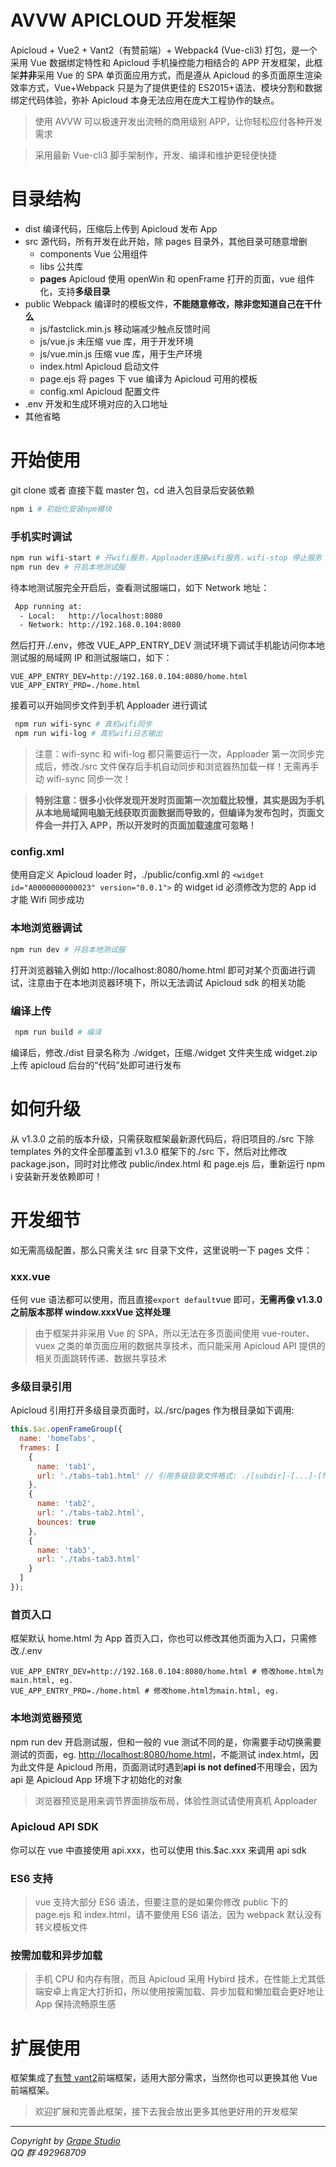 # AVVW APICLOUD 开发框架

Apicloud + Vue2 + Vant2（有赞前端）+ Webpack4 (Vue-cli3) 打包，是一个采用 Vue 数据绑定特性和 Apicloud 手机操控能力相结合的 APP 开发框架，此框架**并非**采用 Vue 的 SPA 单页面应用方式，而是遵从 Apicloud 的多页面原生渲染效率方式，Vue+Webpack 只是为了提供更佳的 ES2015+语法、模块分割和数据绑定代码体验，弥补 Apicloud 本身无法应用在庞大工程协作的缺点。

> 使用 AVVW 可以极速开发出流畅的商用级别 APP，让你轻松应付各种开发需求

> 采用最新 Vue-cli3 脚手架制作，开发、编译和维护更轻便快捷

# 目录结构

- dist 编译代码，压缩后上传到 Apicloud 发布 App
- src 源代码，所有开发在此开始，除 pages 目录外，其他目录可随意增删
  - components Vue 公用组件
  - libs 公共库
  - **pages** Apicloud 使用 openWin 和 openFrame 打开的页面，vue 组件化，支持**多级目录**
- public Webpack 编译时的模板文件，**不能随意修改，除非您知道自己在干什么**
  - js/fastclick.min.js 移动端减少触点反馈时间
  - js/vue.js 未压缩 vue 库，用于开发环境
  - js/vue.min.js 压缩 vue 库，用于生产环境
  - index.html Apicloud 启动文件
  - page.ejs 将 pages 下 vue 编译为 Apicloud 可用的模板
  - config.xml Apicloud 配置文件
- .env 开发和生成环境对应的入口地址
- 其他省略

# 开始使用

git clone 或者 直接下载 master 包，cd 进入包目录后安装依赖

```bash
npm i # 初始化安装npm模块
```

### 手机实时调试

```bash
npm run wifi-start # 开wifi服务，Apploader连接wifi服务，wifi-stop 停止服务
npm run dev # 开启本地测试服
```

待本地测试服完全开启后，查看测试服端口，如下 Network 地址：

```bash
 App running at:
  - Local:   http://localhost:8080
  - Network: http://192.168.0.104:8080
```

然后打开./.env，修改 VUE_APP_ENTRY_DEV 测试环境下调试手机能访问你本地测试服的局域网 IP 和测试服端口，如下：

```text
VUE_APP_ENTRY_DEV=http://192.168.0.104:8080/home.html
VUE_APP_ENTRY_PRD=./home.html
```

接着可以开始同步文件到手机 Apploader 进行调试

```bash
 npm run wifi-sync # 真机wifi同步
 npm run wifi-log # 真机wifi日志输出
```

> 注意：wifi-sync 和 wifi-log 都只需要运行一次，Apploader 第一次同步完成后，修改./src 文件保存后手机自动同步和浏览器热加载一样！无需再手动 wifi-sync 同步一次！

> **特别注意：很多小伙伴发现开发时页面第一次加载比较慢，其实是因为手机从本地局域网电脑无线获取页面数据而导致的，但编译为发布包时，页面文件会一并打入 APP，所以开发时的页面加载速度可忽略！**

### config.xml

使用自定义 Apicloud loader 时，./public/config.xml 的 `<widget id="A0000000000023" version="0.0.1">` 的 widget id 必须修改为您的 App id 才能 Wifi 同步成功

### 本地浏览器调试

```bash
npm run dev # 开启本地测试服
```

打开浏览器输入例如 http://localhost:8080/home.html 即可对某个页面进行调试，注意由于在本地浏览器环境下，所以无法调试 Apicloud sdk 的相关功能

### 编译上传

```bash
 npm run build # 编译
```

编译后，修改./dist 目录名称为 ./widget，压缩./widget 文件夹生成 widget.zip 上传 apicloud 后台的“代码”处即可进行发布

# 如何升级

从 v1.3.0 之前的版本升级，只需获取框架最新源代码后，将旧项目的./src 下除 templates 外的文件全部覆盖到 v1.3.0 框架下的./src 下，然后对比修改 package.json，同时对比修改 public/index.html 和 page.ejs 后，重新运行 npm i 安装新开发依赖即可！

# 开发细节

如无需高级配置，那么只需关注 src 目录下文件，这里说明一下 pages 文件：

### xxx.vue

任何 vue 语法都可以使用，而且直接`export default`vue 即可，**无需再像 v1.3.0 之前版本那样 window.xxxVue 这样处理**

> 由于框架并非采用 Vue 的 SPA，所以无法在多页面间使用 vue-router、vuex 之类的单页面应用的数据共享技术，而只能采用 Apicloud API 提供的相关页面跳转传递、数据共享技术

### 多级目录引用

Apicloud 引用打开多级目录页面时，以./src/pages 作为根目录如下调用:

```js
this.$ac.openFrameGroup({
  name: 'homeTabs',
  frames: [
    {
      name: 'tab1',
      url: './tabs-tab1.html' // 引用多级目录文件格式: ./[subdir]-[...]-[filename].html
    },
    {
      name: 'tab2',
      url: './tabs-tab2.html',
      bounces: true
    },
    {
      name: 'tab3',
      url: './tabs-tab3.html'
    }
  ]
});
```

### 首页入口

框架默认 home.html 为 App 首页入口，你也可以修改其他页面为入口，只需修改./.env

```text
VUE_APP_ENTRY_DEV=http://192.168.0.104:8080/home.html # 修改home.html为main.html, eg.
VUE_APP_ENTRY_PRD=./home.html # 修改home.html为main.html, eg.
```

### 本地浏览器预览

npm run dev 开启测试服，但和一般的 vue 测试不同的是，你需要手动切换需要测试的页面，eg. [http://localhost:8080/home.html](http://localhost:8080/home.html)，不能测试 index.html，因为此文件是 Apicloud 所用，页面测试时遇到**api is not defined**不用理会，因为 api 是 Apicloud App 环境下才初始化的对象

> 浏览器预览是用来调节界面排版布局，体验性测试请使用真机 Apploader

### Apicloud API SDK

你可以在 vue 中直接使用 api.xxx，也可以使用 this.\$ac.xxx 来调用 api sdk

### ES6 支持

> vue 支持大部分 ES6 语法，但要注意的是如果你修改 public 下的 page.ejs 和 index.html，请不要使用 ES6 语法，因为 webpack 默认没有转义模板文件

### 按需加载和异步加载

> 手机 CPU 和内存有限，而且 Apicloud 采用 Hybird 技术，在性能上尤其低端安卓上肯定大打折扣，所以使用按需加载、异步加载和懒加载会更好地让 App 保持流畅原生感

# 扩展使用

框架集成了[有赞 vant2](https://youzan.github.io/vant/#/zh-CN/intro)前端框架，适用大部分需求，当然你也可以更换其他 Vue 前端框架。

> 欢迎扩展和完善此框架，接下去我会放出更多其他更好用的开发框架

---

_Copyright by [Grape Studio](https://github.com/grapewheel?tab=repositories)_  
_QQ 群 492968709_
